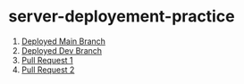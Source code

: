 # server-deployement-practice

1. [Deployed Main Branch](https://server-deployment-practice-camilla-rees.onrender.com/)
2. [Deployed Dev Branch](https://server-deployment-practice-dev-7u7j.onrender.com/)
3. [Pull Request 1](https://github.com/camillarees/server-deployement-practice/pull/1)
4. [Pull Request 2]()


